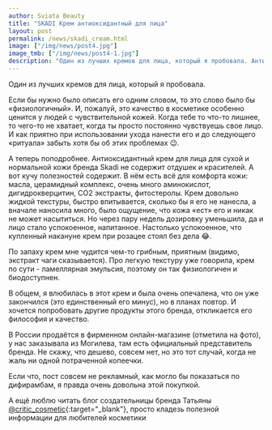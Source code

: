 ```yaml
---
author: Sviata Beauty
title: "SKADI Крем антиоксидантный для лица"
layout: post
permalink: /news/skadi_cream.html
image: ["/img/news/post4.jpg"]
image_tmb: ["/img/news/post4-1.jpg"]
description: "Один из лучших кремов для лица, который я пробовала. Антиоксидантный крем для лица для сухой и нормальной кожи бренда Skadi не содержит отдушек и красителей."
---
```

Один из лучших кремов для лица, который я пробовала.

Если бы нужно было описать его одним словом, то это слово было бы «физиологичный». И, пожалуй, это качество в косметике особенно ценится у людей с чувствительной кожей. Когда тебе то что-то лишнее, то чего-то не хватает, когда ты просто постоянно чувствуешь свое лицо. И как приятно при использовании ухода нанести его и до следующего «ритуала» забыть хотя бы об этих проблемах :wink:.
													
А теперь поподробнее. Антиоксидантный крем для лица для сухой и нормальной кожи бренда Skadi не содержит отдушек и красителей. А вот кучу полезностей содержит. В нём есть всё для комфорта кожи: масла, церамидный комплекс, очень много аминокислот, дигидрокверцитин, CO2 экстракты, фитостеролы. Крем довольно жидкой текстуры, быстро впитывается, сколько бы я его не нанесла, а вначале наносила много, было ощущение, что кожа «ест» его и никак не может насытиться. Но через пару недель дозировку уменьшила, да и лицо стало успокоенное, напитанное. Настолько успокоенное, что купленный накануне крем при розацее стоял без дела :joy:.
													
По запаху крем мне чудится чем-то грибным, приятным (видимо, экстракт чаги сказывается). Про легкую текстуру уже говорила, крем по сути - ламеллярная эмульсия, поэтому он так физиологичен и биодоступнен.
													
В общем, я влюбилась в этот крем и была очень опечалена, что он уже закончился (это единственный его минус), но в планах повтор. И хочется попробовать другие продукты этого бренда, откликается его философия и качество.
													
В России продаётся в фирменном онлайн-магазине (отметила на фото), у нас заказывала из Могилева, там есть официальный представитель бренда. Не скажу, что дешево, совсем нет, но это тот случай, когда не жаль ни одной потраченной копеечки.
													
Если что, пост совсем не рекламный, как могло бы показаться по дифирамбам, я правда очень довольна этой покупкой.

А ещё люблю читать блог создательницы бренда Татьяны [@critic_cosmetic](https://www.instagram.com/critic_cosmetic/){:target="_blank"}, просто кладезь полезной информации для любителей косметики

